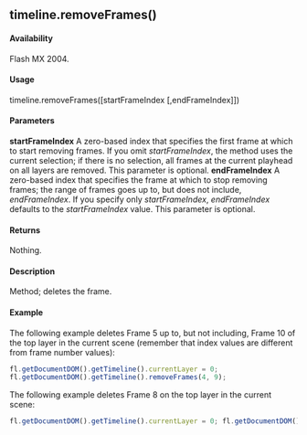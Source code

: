 ## timeline.removeFrames()

#### Availability

Flash MX 2004.

#### Usage

timeline.removeFrames(\[startFrameIndex \[,endFrameIndex\]\])

#### Parameters

**startFrameIndex** A zero-based index that specifies the first frame at which to start removing frames. If you omit *startFrameIndex*, the method uses the current selection; if there is no selection, all frames at the current playhead on all layers are removed. This parameter is optional.
**endFrameIndex** A zero-based index that specifies the frame at which to stop removing frames; the range of frames goes up to, but does not include, *endFrameIndex*. If you specify only *startFrameIndex*, *endFrameIndex* defaults to the *startFrameIndex* value. This parameter is optional.

#### Returns

Nothing.

#### Description

Method; deletes the frame.

#### Example

The following example deletes Frame 5 up to, but not including, Frame 10 of the top layer in the current scene (remember that index values are different from frame number values):
```javascript
fl.getDocumentDOM().getTimeline().currentLayer = 0;
fl.getDocumentDOM().getTimeline().removeFrames(4, 9);
```
The following example deletes Frame 8 on the top layer in the current scene:

```javascript
fl.getDocumentDOM().getTimeline().currentLayer = 0; fl.getDocumentDOM().getTimeline().removeFrames(7);
```